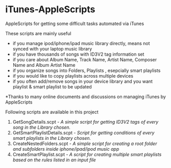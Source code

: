 # iTunes-AppleScripts
AppleScripts for getting some difficult tasks automated via iTunes

These scripts are mainly useful 
- if you manage ipod/iphone/ipad music library directly, means not synced with your laptop music library
- if you have thousands of songs with ID3V2 tag information set
- if you care about Album Name, Track Name, Artist Name, Composer Name and Album Artist Name
- if you organize songs into Folders, Playlists , esepcially smart playlists
- if you would like to copy playlists across multiple devices
- if you often add/remove songs in your device library and you want playlist & smart playlist to be updated


*Thanks to many online documents and discussions on managing iTunes by AppleScripts 


Following scripts are available in this project

1. GetSongDetails.scpt - _A simple script for getting ID3V2 tags of every song in the Library chosen._
2. GetSmartPlaylistDetails.scpt - _Script for getting conditions of every smart playlists in the Library chosen._
3. CreateNestedFolders.scpt - _A simple script for creating a root folder and subfolders inside iphone/ipad/ipod music app_
4. CreateSmartPlaylist.scpt - _A script for creating multiple smart playlists based on the rules listed in an input file_


